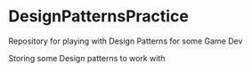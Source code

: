 # DesignPatternsPractice
Repository for playing with Design Patterns for some Game Dev

Storing some Design patterns to work with
